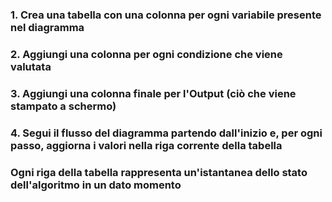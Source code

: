### 1.  Crea una tabella con una colonna per <Alert>ogni variabile</Alert> presente nel diagramma <VSpace space="4"/>

<v-clicks>

### 2.  Aggiungi una colonna per ogni <Alert>condizione</Alert> che viene valutata <VSpace space="4"/>

### 3.  Aggiungi una colonna finale per l'<Alert>Output</Alert> (ciò che viene stampato a schermo) <VSpace space="4"/>

### 4.  Segui il flusso del diagramma partendo dall'inizio e, per ogni passo, aggiorna i valori nella riga corrente della tabella

</v-clicks>

<TakeawayBlock v-click class="mt-8">

### Ogni riga della tabella rappresenta un'<Alert>istantanea</Alert> dello stato dell'algoritmo in un dato momento

</TakeawayBlock>

